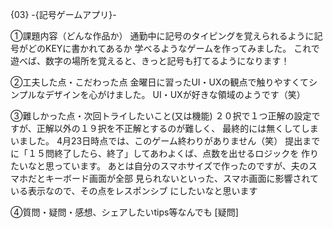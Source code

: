 {03} -{記号ゲームアプリ}-

①課題内容（どんな作品か）
通勤中に記号のタイピングを覚えられるように記号がどのKEYに書かれてあるか
学べるようなゲームを作ってみました。
これで遊べば、数字の場所を覚えると、きっと記号も打てるようになります！

②工夫した点・こだわった点
金曜日に習ったUI・UXの観点で触りやすくてシンプルなデザインを心がけました。
UI・UXが好きな領域のようです（笑）

③難しかった点・次回トライしたいこと(又は機能)
２０択で１つ正解の設定ですが、正解以外の１９択を不正解とするのが難しく、
最終的には無くしてしまいました。
4月23日時点では、このゲーム終わりがありません（笑）
提出までに「１５問終了したら、終了」してあわよくば、点数を出せるロジックを
作りたいなと思っています。
あとは自分のスマホサイズで作ったのですが、夫のスマホだとキーボード画面が全部
見られないといった、スマホ画面に影響されている表示なので、その点をレスポンシブ
にしたいなと思います

④質問・疑問・感想、シェアしたいtips等なんでも
[疑問]
